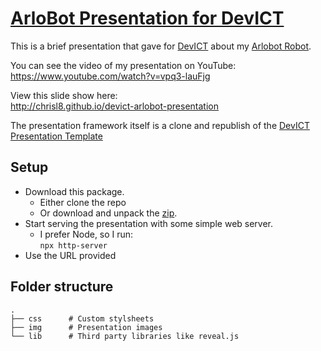 # [ArloBot Presentation for DevICT](http://chrisl8.github.io/devict-arlobot-presentation)

This is a brief presentation that gave for [DevICT][dev-ict]
about my [Arlobot Robot][arlobot-repo].

You can see the video of my presentation on YouTube:  
https://www.youtube.com/watch?v=vpq3-lauFjg

View this slide show here:  
http://chrisl8.github.io/devict-arlobot-presentation

The presentation framework itself is a clone and republish of the
[DevICT Presentation Template][devict-template]

## Setup
* Download this package.
  * Either clone the repo
  * Or download and unpack the
  [zip](https://github.com/chrisl8/devict-arlobot-presentation/archive/master.zip).
* Start serving the presentation with some simple web server.
  * I prefer Node, so I run:  
  `npx http-server`
* Use the URL provided

## Folder structure

    .
    ├── css      # Custom stylsheets
    ├── img      # Presentation images
    └── lib      # Third party libraries like reveal.js


[dev-ict]: http://devict.org/ "DevICT"
[arlobot-repo]: https://github.com/chrisl8/ArloBot "ArloBot"
[devict-template]: https://github.com/devict/devict-presentation-template "DevICT Presentation Template"
